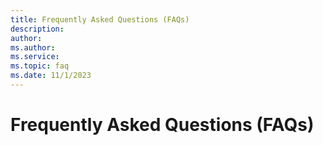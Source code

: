 ```yaml
---
title: Frequently Asked Questions (FAQs)
description: 
author: 
ms.author:
ms.service: 
ms.topic: faq
ms.date: 11/1/2023
---
```


# Frequently Asked Questions (FAQs)
